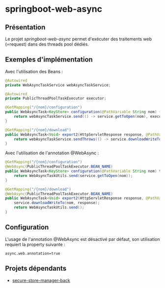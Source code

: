 # springboot-web-async

## Présentation
Le projet *springboot-web-async* permet d'exécuter des traitements web (=request) dans des threads pool dédiés.


## Exemples d'implémentation

Avec l'utilisation des Beans :
```java
@Autowired
private WebAsyncTaskService webAsyncTaskService;

@Autowired
private PublicThreadPoolTaskExecutor executor;
```

```java
@GetMapping("/{nom}/configuration")
public WebAsyncTask<KeyStore> configuration(@PathVariable String nom) {
    return webAsyncTaskService.send(() -> service.getToOpen(nom), executor);
}
```

```java
@GetMapping("/{nom}/download")
public WebAsyncTask<Void> export2(HttpServletResponse response, @PathVariable String nom) {
    return webAsyncTaskService.sendThrows(() -> service.downloadWriteTo(nom, response), executor);
}
```

Avec l'utilisation de l'annotation @WebAsync :

```java
@GetMapping("/{nom}/configuration")
@WebAsync(PublicThreadPoolTaskExecutor.BEAN_NAME)
public WebAsyncTask<KeyStore> configuration(@PathVariable String nom) throws IOException {
    return WebAsyncTaskUtils.send(service.getToOpen(nom));
}
```

```java
@GetMapping("/{nom}/download")
@WebAsync(PublicThreadPoolTaskExecutor.BEAN_NAME)
public WebAsyncTask<Void> export2(HttpServletResponse response, @PathVariable String nom) throws IOException {
    service.downloadWriteTo(nom, response);
    return WebAsyncTaskUtils.send();
}
```

## Configuration
L'usage de l'annotation @WebAsync est désactivé par défaut, son utilisation requiert la property suivante :
```properties
async.web.annotation=true
```

## Projets dépendants
- [secure-store-manager-back](https://github.com/flc-it/secure-store-manager-back)